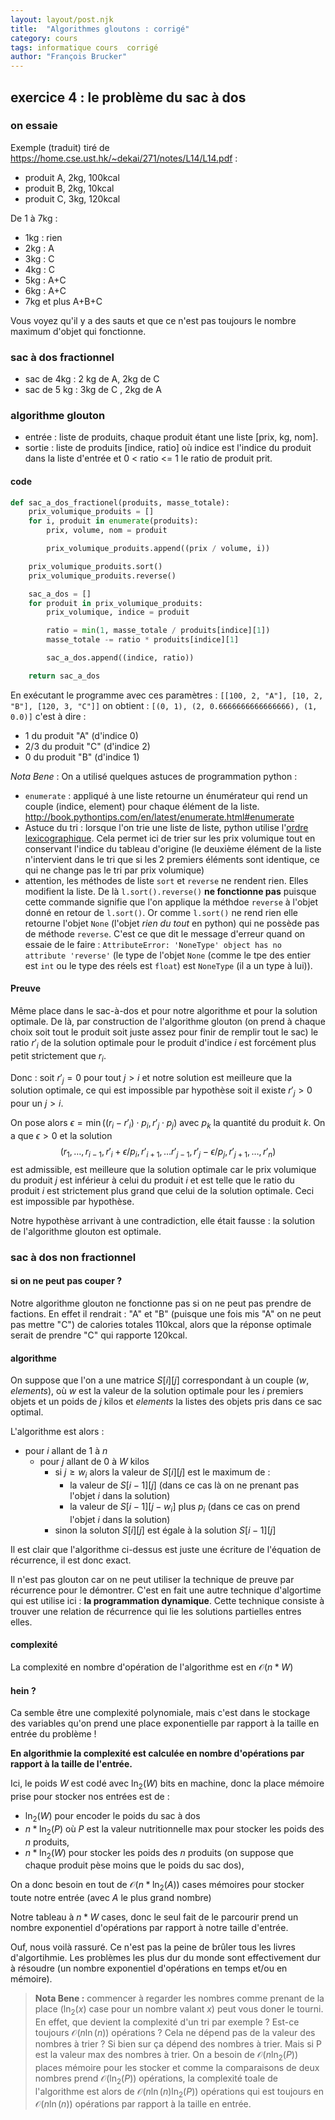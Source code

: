 ```yaml
---
layout: layout/post.njk 
title:  "Algorithmes gloutons : corrigé"
category: cours
tags: informatique cours  corrigé
author: "François Brucker"
---
```






## exercice 4 : le problème du sac à dos


### on essaie 

Exemple (traduit) tiré de <https://home.cse.ust.hk/~dekai/271/notes/L14/L14.pdf> :

* produit A, 2kg, 100kcal
* produit B, 2kg, 10kcal
* produit C, 3kg, 120kcal


De 1 à 7kg :

  - 1kg : rien
  - 2kg : A
  - 3kg : C
  - 4kg : C
  - 5kg : A+C
  - 6kg : A+C
  - 7kg et plus A+B+C

Vous voyez qu'il y a des sauts et que ce n'est pas toujours le nombre maximum d'objet qui fonctionne.

### sac à dos fractionnel

  - sac de 4kg : 2 kg de A, 2kg de C
  - sac de 5 kg : 3kg de C , 2kg de A

### algorithme glouton

* entrée : liste de produits, chaque produit étant une liste [prix, kg, nom]. 
* sortie : liste de produits [indice, ratio] où indice est l'indice du produit dans la liste d'entrée et 0 < ratio <= 1  le ratio de produit prit.

#### code 

~~~ python 
def sac_a_dos_fractionel(produits, masse_totale):
    prix_volumique_produits = []
    for i, produit in enumerate(produits):
        prix, volume, nom = produit

        prix_volumique_produits.append((prix / volume, i))

    prix_volumique_produits.sort()
    prix_volumique_produits.reverse()

    sac_a_dos = []
    for produit in prix_volumique_produits:
        prix_volumique, indice = produit

        ratio = min(1, masse_totale / produits[indice][1])
        masse_totale -= ratio * produits[indice][1]

        sac_a_dos.append((indice, ratio))

    return sac_a_dos
~~~ 

En exécutant le programme avec ces paramètres : `[[100, 2, "A"], [10, 2, "B"], [120, 3, "C"]]` on obtient : `[(0, 1), (2, 0.6666666666666666), (1, 0.0)]`  c'est à dire : 

  - 1 du produit "A" (d'indice 0)
  - 2/3 du produit "C" (d'indice 2)
  - 0 du produit "B" (d'indice 1)

*Nota Bene* : On a utilisé quelques astuces de programmation python :

* `enumerate` : appliqué à une liste retourne un énumérateur qui rend un couple (indice, element) pour chaque élément de la liste. <http://book.pythontips.com/en/latest/enumerate.html#enumerate>
* Astuce du tri : lorsque l'on trie une liste de liste, python utilise l'[ordre lexicographique](https://fr.wikipedia.org/wiki/Ordre_lexicographique). Cela permet ici de trier sur les prix volumique tout en conservant l'indice du tableau d'origine (le deuxième élément de la liste n'intervient dans le tri que si les 2 premiers éléments sont identique, ce qui ne change pas le tri par prix volumique)
* attention, les méthodes de liste `sort` et `reverse` ne rendent rien. Elles modifient la liste. De là `l.sort().reverse()` **ne fonctionne pas** puisque cette commande signifie que l'on applique la méthdoe `reverse` à l'objet donné en retour de `l.sort()`. Or comme `l.sort()` ne rend rien elle retourne l'objet `None` (l'objet *rien du tout* en python) qui ne possède pas de méthode `reverse`. C'est ce que dit le message d'erreur quand on essaie de le faire : `AttributeError: 'NoneType' object has no attribute 'reverse'`  (le type de l'objet `None` (comme le tpe des entier est `int` ou le type des réels est `float`) est `NoneType` (il a un type à lui)).

#### Preuve

Même place dans le sac-à-dos et pour notre algorithme et pour la solution optimale. De là, par construction de l'algorithme glouton (on prend à chaque choix soit tout le produit soit juste assez pour finir de remplir tout le sac) le ratio $r'_i$ de la solution optimale pour le produit d'indice $i$ est forcément plus petit strictement que $r_i$.

Donc : soit $r'_j = 0$ pour tout $j > i$ et notre solution est meilleure que la solution optimale, ce qui est impossible par hypothèse soit il existe $r'_j >0$  pour un $j>i$. 

On pose alors $\epsilon = \min((r_i -r'_i) \cdot p_i, r'_j \cdot p_j)$ avec $p_k$ la quantité du produit $k$. 
On a que $\epsilon >0$ et la solution $$(r_1, \dots, r_{i-1}, r'_i + \epsilon / p_i, r'_{i+1}, \dots r'_{j-1}, r'_j - \epsilon / p_j, r'_{j+1}, \dots, r'_n)$$ est admissible, est meilleure que la solution optimale car le prix volumique du produit $j$ est inférieur à celui du produit $i$ et est telle que le ratio du produit $i$ est strictement plus grand que celui de la solution optimale. Ceci est impossible par hypothèse.

Notre hypothèse arrivant à une contradiction, elle était fausse : la solution de l'algorithme glouton est optimale.



### sac à dos non fractionnel

#### si on ne peut pas couper ?

Notre algorithme glouton ne fonctionne pas si on ne peut pas prendre de factions. En effet il rendrait : "A" et "B" (puisque une fois mis "A" on ne peut pas mettre "C") de calories totales 110kcal, alors que la réponse optimale serait de prendre "C" qui rapporte 120kcal.

#### algorithme

On suppose que l'on a une matrice $S[i][j]$ correspondant à un couple $(w, elements)$, où $w$ est la valeur de la solution optimale pour les $i$ premiers objets et un poids de $j$ kilos et $elements$ la listes des objets pris dans ce sac optimal.

L'algorithme est alors : 

  - pour $i$ allant de $1$ à $n$
    - pour $j$ allant de $0$ à $W$ kilos
      - si $j \geq w_i$ alors la valeur de $S[i][j]$ est le maximum de :
        - la valeur de $S[i-1][j]$ (dans ce cas là on ne prenant pas l'objet $i$ dans la solution)
        - la valeur de $S[i-1][j - w_i]$ plus $p_i$ (dans ce cas on prend l'objet $i$ dans la solution)
      - sinon la soluton $S[i][j]$ est égale à la solution $S[i-1][j]$


Il est clair que l'algorithme ci-dessus est juste une écriture de l'équation de récurrence, il est donc exact.

Il n'est pas glouton car on ne peut utiliser la technique de preuve par récurrence pour le démontrer. C'est en fait une autre technique d'algortime qui est utilise ici : **la programmation dynamique**. Cette technique consiste à trouver une relation de récurrence qui lie les solutions partielles entres elles.

#### complexité

La complexité en nombre d'opération de l'algorithme est en $\mathcal{O}(n * W)$

#### hein ?

Ca semble être une complexité polynomiale, mais c'est dans le stockage des variables qu'on prend une place exponentielle par rapport à la taille en entrée du problème ! 

**En algorithmie la complexité est calculée en nombre d'opérations par rapport à la taille de l'entrée.**

Ici, le poids $W$ est codé avec $\ln_2(W)$ bits en machine, donc la place mémoire prise pour stocker nos entrées est de : 

  - $\ln_2(W)$ pour encoder le poids du sac à dos
  - $n * \ln_2(P)$ où $P$ est la valeur nutritionnelle max pour stocker les poids des $n$ produits,
  - $n * \ln_2(W)$  pour stocker les poids des $n$ produits (on suppose que chaque produit pèse moins que le poids du sac  dos),

On a donc besoin en tout de $\mathcal{O}(n * \ln_2(A))$ cases mémoires pour stocker toute notre entrée (avec $A$ le plus grand nombre)

Notre tableau à $n * W$ cases, donc le seul fait de le parcourir prend un nombre exponentiel d'opérations par rapport à notre taille d'entrée.


Ouf, nous voilà rassuré. Ce n'est pas la peine de brûler tous les livres d'algortihmie. Les problèmes les plus dur du monde sont effectivement dur à résoudre (un nombre exponentiel d'opérations en temps et/ou en mémoire).


> **Nota Bene :** commencer à regarder les nombres comme prenant de la place ($\ln_2(x)$ case pour un nombre valant $x$) peut vous doner le tourni. En effet, que devient la complexité d'un tri par exemple ? Est-ce toujours $\mathcal{O}(n\ln(n))$ opérations ? Cela ne dépend pas de la valeur des nombres à trier ? 
> Si bien sur ça dépend des nombres à trier. Mais si P est la valeur max des nombres à trier. On a besoin de $\mathcal{O}(n\ln_2(P))$ places mémoire pour les stocker et comme la comparaisons de deux nombres prend $\mathcal{O}(\ln_2(P))$ opérations, la complexité toale de l'algorithme est alors de $\mathcal{O}(n\ln(n)\ln_2(P))$ opérations qui est toujours en  $\mathcal{O}(n\ln(n))$ opérations par rapport à la taille en entrée.
